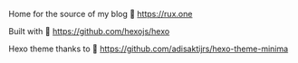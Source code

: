 Home for the source of my blog 🚀 https://rux.one

Built with 🫡 https://github.com/hexojs/hexo

Hexo theme thanks to 🫡 https://github.com/adisaktijrs/hexo-theme-minima

